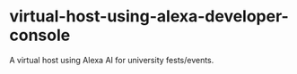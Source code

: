 # virtual-host-using-alexa-developer-console
A virtual host using Alexa AI for university fests/events.
